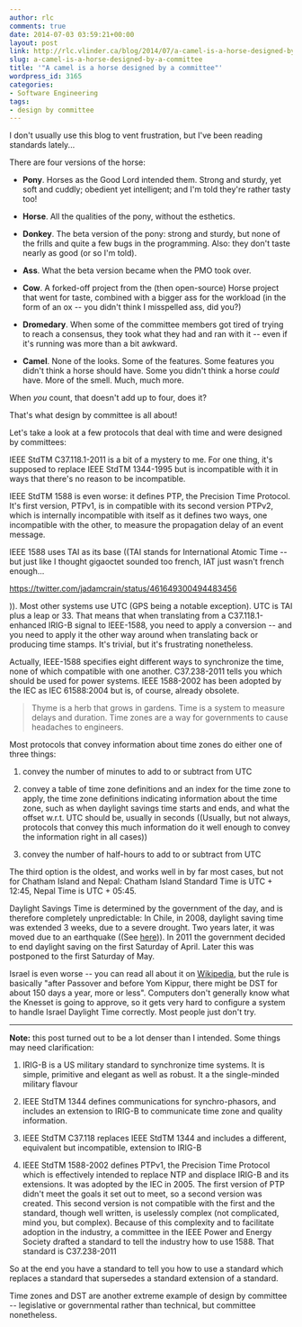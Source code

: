 ```yaml
---
author: rlc
comments: true
date: 2014-07-03 03:59:21+00:00
layout: post
link: http://rlc.vlinder.ca/blog/2014/07/a-camel-is-a-horse-designed-by-a-committee/
slug: a-camel-is-a-horse-designed-by-a-committee
title: '"A camel is a horse designed by a committee"'
wordpress_id: 3165
categories:
- Software Engineering
tags:
- design by committee
---
```


I don't usually use this blog to vent frustration, but I've been reading standards lately...

There are four versions of the horse:


  * **Pony**. Horses as the Good Lord intended them. Strong and sturdy, yet soft and cuddly; obedient yet intelligent; and I'm told they're rather tasty too!


  * **Horse**. All the qualities of the pony, without the esthetics.


  * **Donkey**. The beta version of the pony: strong and sturdy, but none of the frills and quite a few bugs in the programming. Also: they don't taste nearly as good (or so I'm told).


  * **Ass**. What the beta version became when the PMO took over.


  * **Cow**. A forked-off project from the (then open-source) Horse project that went for taste, combined with a bigger ass for the workload (in the form of an ox -- you didn't think I misspelled ass, did you?)


  * **Dromedary**. When some of the committee members got tired of trying to reach a consensus, they took what they had and ran with it -- even if it's running was more than a bit awkward.


  * **Camel**. None of the looks. Some of the features. Some features you didn't think a horse should have. Some you didn't think a horse _could_ have. More of the smell. Much, much more.


When _you_ count, that doesn't add up to four, does it?

That's what design by committee is all about!

<!--more-->

Let's take a look at a few protocols that deal with time and were designed by committees:

IEEE StdTM C37.118.1-2011 is a bit of a mystery to me. For one thing, it's supposed to replace IEEE StdTM 1344-1995 but is incompatible with it in ways that there's no reason to be incompatible.

IEEE StdTM 1588 is even worse: it defines PTP, the Precision Time Protocol. It's first version, PTPv1, is in compatible with its second version PTPv2, which is internally incompatible with itself as it defines two ways, one incompatible with the other, to measure the propagation delay of an event message.

IEEE 1588 uses TAI as its base ((TAI stands for International Atomic Time -- but just like I thought gigaoctet sounded too french, IAT just wasn't french enough...

https://twitter.com/jadamcrain/status/461649300494483456

)). Most other systems use UTC (GPS being a notable exception). UTC is TAI plus a leap or 33. That means that when translating from a C37.118.1-enhanced IRIG-B signal to IEEE-1588, you need to apply a conversion -- and you need to apply it the other way around when translating back or producing time stamps. It's trivial, but it's frustrating nonetheless.

Actually, IEEE-1588 specifies eight different ways to synchronize the time, none of which compatible with one another. C37.238-2011 tells you which should be used for power systems. IEEE 1588-2002 has been adopted by the IEC as IEC 61588:2004 but is, of course, already obsolete.



<blockquote>Thyme is a herb that grows in gardens. Time is a system to measure delays and duration. Time zones are a way for governments to cause headaches to engineers.</blockquote>



Most protocols that convey information about time zones do either one of three things:



	
  1. convey the number of minutes to add to or subtract from UTC

	
  2. convey a table of time zone definitions and an index for the time zone to apply, the time zone definitions indicating information about the time zone, such as when daylight savings time starts and ends, and what the offset w.r.t. UTC should be, usually in seconds ((Usually, but not always, protocols that convey this much information do it well enough to convey the information right in all cases))

	
  3. convey the number of half-hours to add to or subtract from UTC



The third option is the oldest, and works well in by far most cases, but not for Chatham Island and Nepal: Chatham Island Standard Time is UTC + 12:45, Nepal Time is UTC + 05:45.

Daylight Savings Time is determined by the government of the day, and is therefore completely unpredictable: In Chile, in 2008, daylight saving time was extended 3 weeks, due to a severe drought. Two years later, it was moved due to an earthquake ((See [here](http://www.timeanddate.com/news/time/chile-extends-dst-2010.html))). In 2011 the government decided to end daylight saving on the first Saturday of April. Later this was postponed to the first Saturday of May.

Israel is even worse -- you can read all about it on [Wikipedia](http://en.wikipedia.org/wiki/Israel_Summer_Time), but the rule is basically "after Passover and before Yom Kippur, there might be DST for about 150 days a year, more or less". Computers don't generally know what the Knesset is going to approve, so it gets very hard to configure a system to handle Israel Daylight Time correctly.
Most people just don't try.


* * *


**Note:** this post turned out to be a lot denser than I intended. Some things may need clarification: 

  1. IRIG-B is a US military standard to synchronize time systems. It is simple, primitive and elegant as well as robust. It a the single-minded military flavour


  2. IEEE StdTM 1344 defines communications for synchro-phasors, and includes an extension to IRIG-B to communicate time zone and quality information.


  3. IEEE StdTM C37.118 replaces IEEE StdTM 1344 and includes a different, equivalent but incompatible, extension to IRIG-B


  4. IEEE StdTM 1588-2002 defines PTPv1, the Precision Time Protocol which is effectively intended to replace NTP and displace IRIG-B and its extensions. It was adopted by the IEC in 2005.
The first version of PTP didn't meet the goals it set out to meet, so a second version was created. This second version is not compatible with the first and the standard, though well written, is uselessly complex (not complicated, mind you, but complex).
Because of this complexity and to facilitate adoption in the industry, a committee in the IEEE Power and Energy Society drafted a standard to tell the industry how to use 1588. That standard is C37.238-2011


So at the end you have a standard to tell you how to use a standard which replaces a standard that supersedes a standard extension of a standard.

Time zones and DST are another extreme example of design by committee -- legislative or governmental rather than technical, but committee nonetheless.
